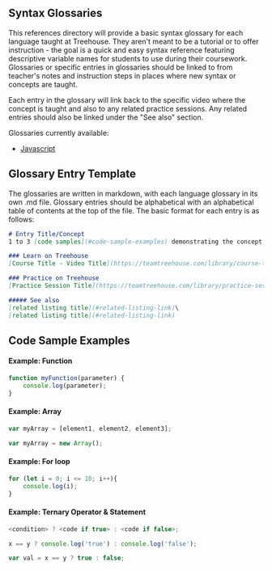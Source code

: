 ## Syntax Glossaries

This references directory will provide a basic syntax glossary for each language taught at Treehouse. They aren't meant to be a tutorial or to offer instruction - the goal is a quick and easy syntax reference featuring descriptive variable names for students to use during their coursework. Glossaries or specific entries in glossaries should be linked to from teacher's notes and instruction steps in places where new syntax or concepts are taught.

Each entry in the glossary will link back to the specific video where the concept is taught and also to any related practice sessions. Any related entries should also be linked under the "See also" section.

Glossaries currently available:

- [Javascript](https://github.com/treehouse/References/blob/master/javascript.md)



## Glossary Entry Template

The glossaries are written in markdown, with each language glossary in its own .md file. Glossary entries should be alphabetical with an alphabetical table of contents at the top of the file. The basic format for each entry is as follows:


```markdown
# Entry Title/Concept
1 to 3 [code samples](#code-sample-examples) demonstrating the concept with descriptive and educational variable names.

### Learn on Treehouse
[Course Title - Video Title](https://teamtreehouse.com/library/course-title)

### Practice on Treehouse
[Practice Session Title](https://teamtreehouse.com/library/practice-session-title)

##### See also
[related listing title](#related-listing-link)\
[related listing title](#related-listing-link)

```


## Code Sample Examples 

#### Example: Function

```javascript
function myFunction(parameter) {
    console.log(parameter);
}
```

#### Example: Array

```javascript
var myArray = [element1, element2, element3];
```

```javascript
var myArray = new Array();
```

#### Example: For loop

```javascript
for (let i = 0; i <= 10; i++){
    console.log(i);
}
```

#### Example: Ternary Operator & Statement

```javascript
<condition> ? <code if true> : <code if false>;
```

```javascript
x == y ? console.log('true') : console.log('false');
```

```javascript
var val = x == y ? true : false;
```
